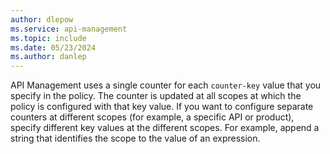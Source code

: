 ```yaml
---
author: dlepow
ms.service: api-management
ms.topic: include
ms.date: 05/23/2024
ms.author: danlep
---
```

API Management uses a single counter for each `counter-key` value that you specify in the policy. The counter is updated at all scopes at which the policy is configured with that key value. If you want to configure separate counters at different scopes (for example, a specific API or product), specify different key values at the different scopes. For example, append a string that identifies the scope to the value of an expression.